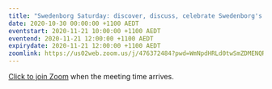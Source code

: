 ```yaml
---
title: "Swedenborg Saturday: discover, discuss, celebrate Swedenborg's life and writings"
date: 2020-10-30 00:00:00 +1100 AEDT
eventstart: 2020-11-21 10:00:00 +1100 AEDT
eventend: 2020-11-21 12:00:00 +1100 AEDT
expirydate: 2020-11-21 12:00:00 +1100 AEDT
zoomlink: https://us02web.zoom.us/j/476372484?pwd=WmNpdHRLd0twSmZDMENQRit3aE8zZz09
---
```


[Click to join Zoom](https://us02web.zoom.us/j/476372484?pwd=WmNpdHRLd0twSmZDMENQRit3aE8zZz09) when the meeting time arrives.